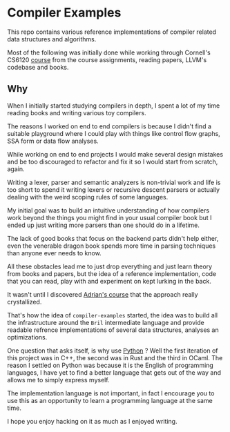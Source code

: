 # Compiler Examples

This repo contains various reference implementations of compiler related data 
structures and algorithms.

Most of the following was initially done while working through Cornell's CS6120
[course](https://www.cs.cornell.edu/courses/cs6120/2023fa/self-guided/) from
the course assignments, reading papers, LLVM's codebase and books.

## Why

When I initially started studying compilers in depth, I spent a lot of my time
reading books and writing various toy compilers. 

The reasons I worked on end to end compilers is because I didn't find a suitable
playground where I could play with things like control flow graphs, SSA form or
data flow analyses.

While working on end to end projects I would make several design mistakes and
be too discouraged to refactor and fix it so I would start from scratch, again.

Writing a lexer, parser and semantic analyzers is non-trivial work and life is
too short to spend it writing lexers or recursive descent parsers or actually
dealing with the weird scoping rules of some languages.

My initial goal was to build an intuitive understanding of how compilers work
beyond the things you might find in your usual compiler book but I ended up
just writing more parsers than one should do in a lifetime.

The lack of good books that focus on the backend parts didn't help either, even
the venerable dragon book spends more time in parsing techniques than anyone
ever needs to know.

All these obstacles lead me to just drop everything and just learn theory from
books and papers, but the idea of a reference implementation, code that you can
read, play with and experiment on kept lurking in the back.

It wasn't until I discovered [Adrian's course](https://www.cs.cornell.edu/~asampson/)
that the approach really crystallized.

That's how the idea of `compiler-examples` started, the idea was to build all
the infrastructure around the `Bril` intermediate language and provide readable
refrence implementations of several data structures, analyses an optimizations.

One question that asks itself, is why use [Python](https://python.org) ? Well
the first iteration of this project was in C++, the second was in Rust and the
third in OCaml. The reason I settled on Python was because it is the English
of programming languages, I have yet to find a better language that gets out of
the way and allows me to simply express myself.

The implementation language is not important, in fact I encourage you to use this
as an opportunity to learn a programming language at the same time.

I hope you enjoy hacking on it as much as I enjoyed writing.
